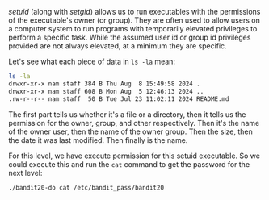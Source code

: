 *setuid* (along with *setgid*) allows us to run executables with the permissions of the executable's owner (or group). They are often used to allow users on a computer system to run programs with temporarily elevated privileges to perform a specific task. While the assumed user id or group id privileges provided are not always elevated, at a minimum they are specific.

Let's see what each piece of data in `ls -la` mean:

```sh
ls -la
drwxr-xr-x nam staff 384 B Thu Aug  8 15:49:58 2024 .
drwxr-xr-x nam staff 608 B Mon Aug  5 12:46:13 2024 ..
.rw-r--r-- nam staff  50 B Tue Jul 23 11:02:11 2024 README.md
```

The first part tells us whether it's a file or a directory, then it tells us the permission for the owner, group, and other respectively. Then it's the name of the owner user, then the name of the owner group. Then the size, then the date it was last modified. Then finally is the name.

For this level, we have execute permission for this setuid executable. So we could execute this and run the `cat` command to get the password for the next level:

```sh
./bandit20-do cat /etc/bandit_pass/bandit20
```